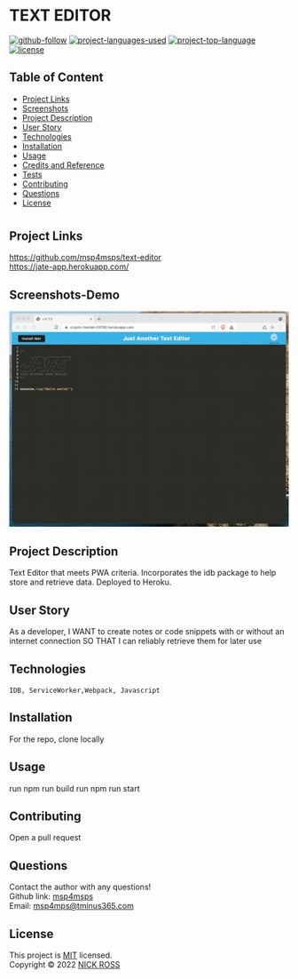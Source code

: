 # TEXT EDITOR

[![github-follow](https://img.shields.io/github/followers/msp4msps?label=Follow&logoColor=purple&style=social)](https://github.com/msp4msps)
[![project-languages-used](https://img.shields.io/github/languages/count/msp4msps/text-editor?color=important)](https://github.com/msp4msps/text-editor)
[![project-top-language](https://img.shields.io/github/languages/top/msp4msps/text-editor?color=blueviolet)](https://github.com/msp4msps/text-editor)
[![license](https://img.shields.io/badge/License-MIT-brightgreen.svg)](https://choosealicense.com/licenses/mit/)

## Table of Content

- [ Project Links ](#Project-Links)
- [ Screenshots](#Screenshots)
- [ Project Description ](#Project-Description)
- [ User Story ](#User-Story)
- [ Technologies ](#Technologies)
- [ Installation ](#Installation)
- [ Usage ](#Usage)
- [ Credits and Reference ](#Credits-and-Reference)
- [ Tests ](#Tests)
- [ Contributing ](#Contributing)
- [ Questions ](#Questions)
- [ License ](#License)

#

## Project Links

https://github.com/msp4msps/text-editor<br>
https://jate-app.herokuapp.com/

## Screenshots-Demo

<kbd>![screenshot1](Assets/00-demo.gif)</kbd>

## Project Description

Text Editor that meets PWA criteria. Incorporates the idb package to help store and retrieve data. Deployed to Heroku.

## User Story

As a developer, I WANT to create notes or code snippets with or without an internet connection SO THAT I can reliably retrieve them for later use

## Technologies

```
IDB, ServiceWorker,Webpack, Javascript
```

## Installation

For the repo, clone locally

## Usage

run npm run build
run npm run start

## Contributing

Open a pull request

## Questions

Contact the author with any questions!<br>
Github link: [msp4msps](https://github.com/msp4msps)<br>
Email: msp4mps@tminus365.com

## License

This project is [MIT](https://choosealicense.com/licenses/mit/) licensed.<br />
Copyright © 2022 [NICK ROSS](https://github.com/msp4msps)
